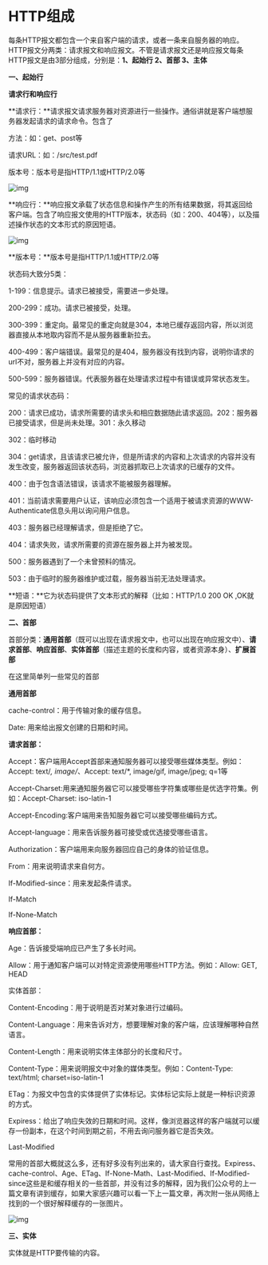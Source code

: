 # HTTP组成

每条HTTP报文都包含一个来自客户端的请求，或者一条来自服务器的响应。HTTP报文分两类：请求报文和响应报文。不管是请求报文还是响应报文每条HTTP报文是由3部分组成，分别是：**1、起始行 2、首部 3、主体**



**一、起始行**

**请求行和响应行**

**请求行：**请求报文请求服务器对资源进行一些操作。通俗讲就是客户端想服务器发起请求的请求命令。包含了

方法：如：get、post等

请求URL：如：/src/test.pdf

版本号：版本号是指HTTP/1.1或HTTP/2.0等



![img](https://pic2.zhimg.com/80/v2-c0382b0bbf8cc4bdb4a3e84588adb231_720w.jpg)



**响应行：**响应报文承载了状态信息和操作产生的所有结果数据，将其返回给客户端。包含了响应报文使用的HTTP版本，状态码（如：200、404等），以及描述操作状态的文本形式的原因短语。

![img](https://pic3.zhimg.com/80/v2-5f1fc1357a2b103dffb9978c04089a62_720w.jpg)



**版本号：**版本号是指HTTP/1.1或HTTP/2.0等

状态码大致分5类：

1-199：信息提示。请求已被接受，需要进一步处理。

200-299：成功。请求已被接受，处理。

300-399：重定向。最常见的重定向就是304，本地已缓存返回内容，所以浏览器直接从本地取内容而不是从服务器重新拉去。

400-499：客户端错误。最常见的是404，服务器没有找到内容，说明你请求的url不对，服务器上并没有对应的内容。

500-599：服务器错误。代表服务器在处理请求过程中有错误或异常状态发生。

常见的请求状态码：

200：请求已成功，请求所需要的请求头和相应数据随此请求返回。202：服务器已接受请求，但是尚未处理。301：永久移动

302：临时移动

304：get请求，且该请求已被允许，但是所请求的内容和上次请求的内容并没有发生改变，服务器返回该状态码，浏览器抓取已上次请求的已缓存的文件。

400：由于包含语法错误，该请求不能被服务器理解。

401：当前请求需要用户认证，该响应必须包含一个适用于被请求资源的WWW-Authenticate信息头用以询问用户信息。

403：服务器已经理解请求，但是拒绝了它。

404：请求失败，请求所需要的资源在服务器上并为被发现。

500：服务器遇到了一个未曾预料的情况。

503：由于临时的服务器维护或过载，服务器当前无法处理请求。



**短语：**它为状态码提供了文本形式的解释（比如：HTTP/1.0 200 OK ,OK就是原因短语）



**二、首部**

首部分类：**通用首部**（既可以出现在请求报文中，也可以出现在响应报文中）、**请求首部**、**响应首部**、**实体首部**（描述主题的长度和内容，或者资源本身）、**扩展首部**

在这里简单列一些常见的首部

**通用首部**

cache-control：用于传输对象的缓存信息。

Date: 用来给出报文创建的日期和时间。



**请求首部：**

Accept：客户端用Accept首部来通知服务器可以接受哪些媒体类型。例如：Accept: text/*, image/*、Accept: text/*, image/gif, image/jpeg; q=1等

Accept-Charset:用来通知服务器它可以接受哪些字符集或哪些是优选字符集。例如：Accept-Charset: iso-latin-1

Accept-Encoding:客户端用来告知服务器它可以接受哪些编码方式。

Accept-language：用来告诉服务器可接受或优选接受哪些语言。

Authorization：客户端用来向服务器回应自己的身体的验证信息。

From：用来说明请求来自何方。

If-Modified-since：用来发起条件请求。

If-Match

If-None-Match



**响应首部：**

Age：告诉接受端响应已产生了多长时间。

Allow：用于通知客户端可以对特定资源使用哪些HTTP方法。例如：Allow: GET, HEAD

实体首部：

Content-Encoding：用于说明是否对某对象进行过编码。

Content-Language：用来告诉对方，想要理解对象的客户端，应该理解哪种自然语言。

Content-Length：用来说明实体主体部分的长度和尺寸。

Content-Type：用来说明报文中对象的媒体类型。例如：Content-Type: text/html; charset=iso-latin-1

ETag：为报文中包含的实体提供了实体标记。实体标记实际上就是一种标识资源的方式。

Expiress：给出了响应失效的日期和时间。这样，像浏览器这样的客户端就可以缓存一份副本，在这个时间到期之前，不用去询问服务器它是否失效。

Last-Modified

常用的首部大概就这么多，还有好多没有列出来的，请大家自行查找。Expiress、cache-control、Age、ETag、If-None-Math、Last-Modified、If-Modified-since这些是和缓存相关的一些首部，并没有过多的解释，因为我们公众号的上一篇文章有讲到缓存，如果大家感兴趣可以看一下上一篇文章，再次附一张从网络上找到的一个很好解释缓存的一张图片。



![img](https://pic3.zhimg.com/80/v2-5ade6a4af915f2527fb7413ff483df46_720w.jpg)







**三、实体**

实体就是HTTP要传输的内容。